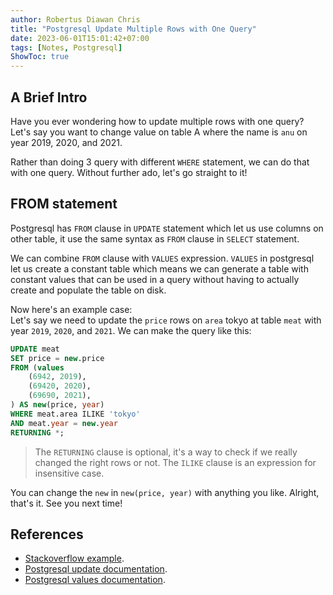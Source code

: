 ```yaml
---
author: Robertus Diawan Chris
title: "Postgresql Update Multiple Rows with One Query"
date: 2023-06-01T15:01:42+07:00
tags: [Notes, Postgresql]
ShowToc: true
---
```


## A Brief Intro

Have you ever wondering how to update multiple rows with one query? Let's say
you want to change value on table A where the name is `anu` on year 2019,
2020, and 2021.

Rather than doing 3 query with different `WHERE` statement, we can do that
with one query. Without further ado, let's go straight to it!

## FROM statement

Postgresql has `FROM` clause in `UPDATE` statement which let us use columns on
other table, it use the same syntax as `FROM` clause in `SELECT` statement.

We can combine `FROM` clause with `VALUES` expression. `VALUES` in postgresql
let us create a constant table which means we can generate a table with
constant values that can be used in a query without having to actually create
and populate the table on disk.

Now here's an example case:<br>
Let's say we need to update the `price` rows on `area` tokyo at table
`meat` with year `2019`, `2020`, and `2021`. We can make the query like this:
```sql
UPDATE meat
SET price = new.price
FROM (values
    (6942, 2019),
    (69420, 2020),
    (69690, 2021),
) AS new(price, year)
WHERE meat.area ILIKE 'tokyo'
AND meat.year = new.year
RETURNING *;
```

> The `RETURNING` clause is optional, it's a way to check if we really changed the
> right rows or not. The `ILIKE` clause is an expression for insensitive case.

You can change the `new` in `new(price, year)` with anything you like.
Alright, that's it. See you next time!

## References

- [Stackoverflow example](https://stackoverflow.com/a/18799497).
- [Postgresql update
documentation](https://www.postgresql.org/docs/current/sql-update.html).
- [Postgresql values
documentation](https://www.postgresql.org/docs/current/sql-values.html).

